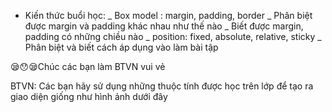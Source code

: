 * Kiến thức buổi học: 
_ Box model : margin, padding, border
_ Phân biệt được margin và padding khác nhau như thế nào 
_ Biết được margin, padding có những chiều nào 
_ position: fixed, absolute, relative, sticky
_ Phân biệt và biết cách áp dụng vào làm bài tập


😪😯😪Chúc các bạn làm BTVN vui vẻ 

BTVN: Các bạn hãy sử dụng những thuộc tính được học trên lớp để tạo ra giao 
diện giống như hình ảnh dưới đây